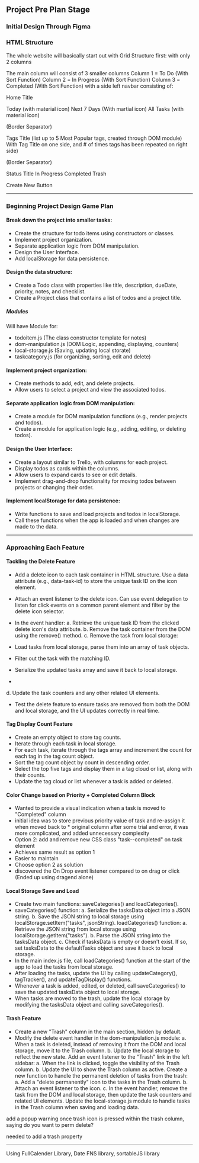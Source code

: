 ## Project Pre Plan Stage

### Initial Design Through Figma


### HTML Structure
The whole website will basically start out with Grid Structure first:
with only 2 columns

The main column will consist of 3 smaller columns
Column 1 = To Do (With Sort Function)
Column 2 = In Progress (With Sort Function)
Column 3 = Completed (With Sort Function)
with a side left navbar consisting of:

Home Title

Today (with material icon)
Next 7 Days (With martial icon)
All Tasks (with material icon)

(Border Separator)

Tags Title
(list up to 5 Most Popular tags, created through DOM module)
With Tag Title on one side, and # of times tags has been repeated on right side)

(Border Separator)

Status Title
In Progress
Completed
Trash

Create New Button

---

### Beginning Project Design Game Plan

#### Break down the project into smaller tasks:
* Create the structure for todo items using constructors or classes.
* Implement project organization.
* Separate application logic from DOM manipulation.
* Design the User Interface.
* Add localStorage for data persistence.

#### Design the data structure:
* Create a Todo class with properties like title, description, dueDate, priority, notes, and checklist.
* Create a Project class that contains a list of todos and a project title.
##### Modules
Will have Module for:
* todoitem.js (The class constructor template for notes)
* dom-manipulation.js (DOM Logic, appending, displaying, counters)
* local-storage.js (Saving, updating local storate)
* taskcategory.js (for organizing, sorting, edit and delete)


#### Implement project organization:
* Create methods to add, edit, and delete projects.
* Allow users to select a project and view the associated todos.

#### Separate application logic from DOM manipulation:
* Create a module for DOM manipulation functions (e.g., render projects and todos).
* Create a module for application logic (e.g., adding, editing, or deleting todos).

#### Design the User Interface:
* Create a layout similar to Trello, with columns for each project.
* Display todos as cards within the columns.
* Allow users to expand cards to see or edit details.
* Implement drag-and-drop functionality for moving todos between projects or changing their order.

#### Implement localStorage for data persistence:
* Write functions to save and load projects and todos in localStorage.
* Call these functions when the app is loaded and when changes are made to the data.

----------------------------------------

### Approaching Each Feature 
#### Tackling the Delete Feature
* Add a delete icon to each task container in HTML structure. Use a data attribute (e.g., data-task-id) to store the unique task ID on the icon element.

* Attach an event listener to the delete icon. Can use event delegation to listen for click events on a common parent element and filter by the delete icon selector.

* In the event handler:
a. Retrieve the unique task ID from the clicked delete icon's data attribute.
b. Remove the task container from the DOM using the remove() method.
c. Remove the task from local storage:
* Load tasks from local storage, parse them into an array of task objects.
* Filter out the task with the matching ID.
* Serialize the updated tasks array and save it back to local storage.
* 
d. Update the task counters and any other related UI elements.
* Test the delete feature to ensure tasks are removed from both the DOM and local storage, and the UI updates correctly in real time.

#### Tag Display Count Feature
* Create an empty object to store tag counts.
* Iterate through each task in local storage.
* For each task, iterate through the tags array and increment the count for each tag in the tag count object.
* Sort the tag count object by count in descending order.
* Select the top five tags and display them in a tag cloud or list, along with their counts.
* Update the tag cloud or list whenever a task is added or deleted.


#### Color Change based on Priority + Completed Column Block
* Wanted to provide a visual indication when a task is moved to "Completed" column
* initial idea was to store previous priority value of task and re-assign it when moved back to * original column after some trial and error, it was more complicated, and added unnecessary complexity
* Option 2: add and remove new CSS class "task--completed" on task element
* Achieves same result as option 1
* Easier to maintain
* Choose option 2 as solution
* discovered the On Drop event listener compared to on drag or click (Ended up using dragend alone)

#### Local Storage Save and Load
* Create two main functions: saveCategories() and loadCategories().
* saveCategories() function:
a. Serialize the tasksData object into a JSON string.
b. Save the JSON string to local storage using localStorage.setItem("tasks", jsonString).
loadCategories() function:
a. Retrieve the JSON string from local storage using localStorage.getItem("tasks").
b. Parse the JSON string into the tasksData object.
c. Check if tasksData is empty or doesn't exist. If so, set tasksData to the defaultTasks object and save it back to local storage.
* In the main index.js file, call loadCategories() function at the start of the app to load the tasks from local storage.
* After loading the tasks, update the UI by calling updateCategory(), tagTracker(), and updateTagDisplay() functions.
* Whenever a task is added, edited, or deleted, call saveCategories() to save the updated tasksData object to local storage.
* When tasks are moved to the trash, update the local storage by modifying the tasksData object and calling saveCategories().

#### Trash Feature
* Create a new "Trash" column in the main section, hidden by default.
* Modify the delete event handler in the dom-manipulation.js module:
a. When a task is deleted, instead of removing it from the DOM and local storage, move it to the Trash column.
b. Update the local storage to reflect the new state.
Add an event listener to the "Trash" link in the left sidebar:
a. When the link is clicked, toggle the visibility of the Trash column.
b. Update the UI to show the Trash column as active.
Create a new function to handle the permanent deletion of tasks from the trash:
a. Add a "delete permanently" icon to the tasks in the Trash column.
b. Attach an event listener to the icon.
c. In the event handler, remove the task from the DOM and local storage, then update the task counters and related UI elements.
Update the local-storage.js module to handle tasks in the Trash column when saving and loading data.

add a popup warning once trash icon is pressed within the trash column, saying do you want to perm delete?

needed to add a trash property

----------------------------------------

Using FullCalender Library, Date FNS library, sortableJS library